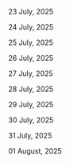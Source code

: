 23 July, 2025

24 July, 2025

25 July, 2025

26 July, 2025

27 July, 2025

28 July, 2025

29 July, 2025

30 July, 2025

31 July, 2025

01 August, 2025